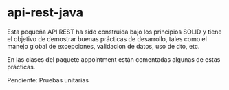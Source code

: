 # api-rest-java
Esta pequeña API REST ha sido construida bajo los principios SOLID y tiene el objetivo de demostrar buenas prácticas de desarrollo, tales como el manejo global de excepciones, validacion de datos, uso de dto,  etc.

En las clases del paquete appointment están comentadas algunas de estas prácticas.

Pendiente: Pruebas unitarias
